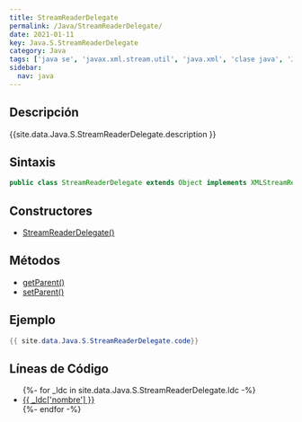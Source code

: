 ```yaml
---
title: StreamReaderDelegate
permalink: /Java/StreamReaderDelegate/
date: 2021-01-11
key: Java.S.StreamReaderDelegate
category: Java
tags: ['java se', 'javax.xml.stream.util', 'java.xml', 'clase java', 'Java 1.6']
sidebar: 
  nav: java
---
```


## Descripción
{{site.data.Java.S.StreamReaderDelegate.description }}

## Sintaxis
~~~java
public class StreamReaderDelegate extends Object implements XMLStreamReader
~~~

## Constructores
* [StreamReaderDelegate()](/Java/StreamReaderDelegate/StreamReaderDelegate/)

## Métodos
* [getParent()](/Java/StreamReaderDelegate/getParent)
* [setParent()](/Java/StreamReaderDelegate/setParent)

## Ejemplo
~~~java
{{ site.data.Java.S.StreamReaderDelegate.code}}
~~~

## Líneas de Código
<ul>
{%- for _ldc in site.data.Java.S.StreamReaderDelegate.ldc -%}
   <li>
       <a href="{{_ldc['url'] }}">{{ _ldc['nombre'] }}</a>
   </li>
{%- endfor -%}
</ul>
